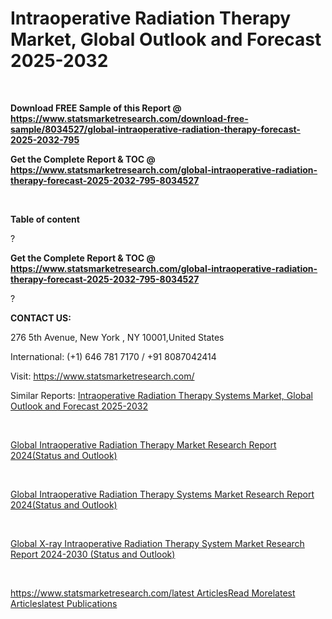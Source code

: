 <h1>Intraoperative Radiation Therapy Market, Global Outlook and Forecast 2025-2032</h1><br/><p><strong>Download FREE Sample of this Report @ <a href="https://www.statsmarketresearch.com/download-free-sample/8034527/global-intraoperative-radiation-therapy-forecast-2025-2032-795">https://www.statsmarketresearch.com/download-free-sample/8034527/global-intraoperative-radiation-therapy-forecast-2025-2032-795</a></strong></p>
 
 
 
 <div><b>Get the Complete Report & TOC @ <a href="https://www.statsmarketresearch.com/global-intraoperative-radiation-therapy-forecast-2025-2032-795-8034527">https://www.statsmarketresearch.com/global-intraoperative-radiation-therapy-forecast-2025-2032-795-8034527</a></b></div>
 
 
 
 <p><br />
 
 <b>Table of content</b></p>
 
 
 
 <p>? </p>
 
 
 
 <div><b>Get the Complete Report & TOC @ <a href="https://www.statsmarketresearch.com/global-intraoperative-radiation-therapy-forecast-2025-2032-795-8034527">https://www.statsmarketresearch.com/global-intraoperative-radiation-therapy-forecast-2025-2032-795-8034527</a></b></div>
 
 
 
 <p>? </p>
 
 
 
 <p><b>CONTACT US:</b><br />
 
 276 5th Avenue, New York , NY 10001,United States<br />
 
 International: (+1) 646 781 7170 / +91 8087042414<br />
 
 Visit: <a href="https://www.statsmarketresearch.com/">https://www.statsmarketresearch.com/</a><br />
 
 Similar Reports: <a href="https://www.statsmarketresearch.com/global-intraoperative-radiation-therapy-forecast-2025-2032-795-8034527">Intraoperative Radiation Therapy Systems Market, Global Outlook and Forecast 2025-2032 </a><br />
 
 <br />
 
 <a href="https://www.statsmarketresearch.com/global-intraoperative-radiation-therapy-forecast-2025-2032-795-8034527">Global Intraoperative Radiation Therapy Market Research Report 2024(Status and Outlook)</a><br />
 
 <br />
 
 <a href="https://www.statsmarketresearch.com/global-intraoperative-radiation-therapy-forecast-2025-2032-795-8034527">Global Intraoperative Radiation Therapy Systems Market Research Report 2024(Status and Outlook)</a><br />
 
 <br />
 
 <a href="https://www.statsmarketresearch.com/global-intraoperative-radiation-therapy-forecast-2025-2032-795-8034527">Global X-ray Intraoperative Radiation Therapy System Market Research Report 2024-2030 (Status and Outlook)</a><br />
 
 <br />
 
 <a href="https://gyeongbokgung.com">https://www.statsmarketresearch.com/</a><a href="https://hallyeomaritime.com">latest Articles</a><a href="https://jingwansa.com">Read More</a><a href="https://nguoiviet.jp/">latest Articles</a><a href="https://www.intelmarketresearch.com/">latest Publications</a></p>
